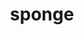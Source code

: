 ---
layout: smileys&emotion
title: sponge
emoji: sponge
permalink: 🧽.html
image: assets/img/3moji/sponge.png
---